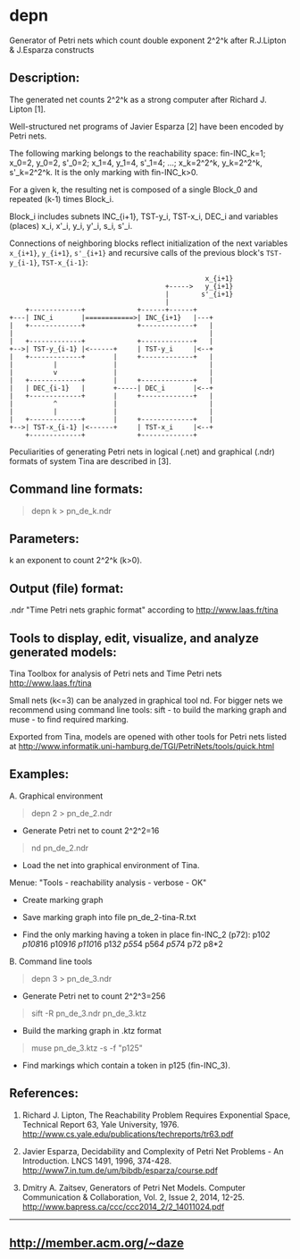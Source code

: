 # depn

Generator of Petri nets which count double exponent 2^2^k after R.J.Lipton & J.Esparza constructs


Description:
------------

The generated net counts 2^2^k as a strong computer after Richard J. Lipton [1]. 

Well-structured net programs of Javier Esparza [2] have been encoded by Petri nets.

The following marking belongs to the reachability space: fin-INC_k=1; x_0=2, y_0=2, s'_0=2; x_1=4, y_1=4, s'_1=4; ...; x_k=2^2^k, y_k=2^2^k, s'_k=2^2^k. It is the only marking with fin-INC_k>0.

For a given k, the resulting net is composed of a single Block_0 and repeated (k-1) times Block_i. 

Block_i includes subnets INC_{i+1}, TST-y_i, TST-x_i, DEC_i and variables (places) x_i, x'_i, y_i, y'_i, s_i, s'_i.

Connections of neighboring blocks reflect initialization of the next variables ```x_{i+1}```, ```y_{i+1}```, ```s'_{i+1}``` and recursive calls of the previous block's ```TST-y_{i-1}```, ```TST-x_{i-1}```:

```
                                                 x_{i+1}
                                       +----->   y_{i+1}
                                       |        s'_{i+1} 
                                       |
    +-------------+             +------+------+
+---| INC_i       |============>| INC_{i+1}   |---+
|   +-------------+             +-------------+   |
|                                                 |
|   +-------------+             +-------------+   |
+-->| TST-y_{i-1} |<------+     | TST-y_i     |<--+
|   +-------------+       |     +-------------+   |
|          |              |                       |
|          v              |                       |
|   +-------------+       |     +-------------+   |
|   | DEC_{i-1}   |       +-----| DEC_i       |<--+
|   +-------------+       |     +-------------+   |
|          ^              |                       |
|          |              |                       |
|   +-------------+       |     +-------------+   |
+-->| TST-x_{i-1} |<------+     | TST-x_i     |<--+
    +-------------+             +-------------+
```

Peculiarities of generating Petri nets in logical (.net) and graphical (.ndr) formats of system Tina are described in [3].


Command line formats:
--------------------

>depn k > pn_de_k.ndr


Parameters:
-----------

k   an exponent to count 2^2^k (k>0).


Output (file) format:
---------------------

.ndr  "Time Petri nets graphic format" according to http://www.laas.fr/tina


Tools to display, edit, visualize, and analyze generated models:
----------------------------------------------------------------

Tina Toolbox for analysis of Petri nets and Time Petri nets http://www.laas.fr/tina

Small nets (k<=3) can be analyzed in graphical tool nd. For bigger nets we recommend using command line tools: sift - to build the marking graph and muse - to find required marking.

Exported from Tina, models are opened with other tools for Petri nets listed at http://www.informatik.uni-hamburg.de/TGI/PetriNets/tools/quick.html


Examples:
---------

A. Graphical environment

>depn 2 > pn_de_2.ndr

- Generate Petri net to count 2^2^2=16

>nd pn_de_2.ndr

- Load the net into graphical environment of Tina. 

Menue: "Tools - reachability analysis - verbose - OK"

- Create marking graph

- Save marking graph into file pn_de_2-tina-R.txt

- Find the only marking having a token in place fin-INC_2 (p72): p10*2 p108*16 p109*16 p110*16 p13*2 p55*4 p56*4 p57*4 p72 p8*2


B. Command line tools

>depn 3 > pn_de_3.ndr

- Generate Petri net to count 2^2^3=256

>sift -R pn_de_3.ndr pn_de_3.ktz

- Build the marking graph in .ktz format

>muse pn_de_3.ktz -s -f "p125"

- Find markings which contain a token in p125 (fin-INC_3).


References:
-----------

1. Richard J. Lipton, The Reachability Problem Requires Exponential Space, Technical Report 63, Yale University, 1976. http://www.cs.yale.edu/publications/techreports/tr63.pdf

2. Javier Esparza, Decidability and Complexity of Petri Net Problems - An Introduction. LNCS 1491, 1996, 374-428. http://www7.in.tum.de/um/bibdb/esparza/course.pdf  

3. Dmitry A. Zaitsev, Generators of Petri Net Models. Computer Communication & Collaboration, Vol. 2, Issue 2, 2014, 12-25. http://www.bapress.ca/ccc/ccc2014_2/2_14011024.pdf


---------------------------
http://member.acm.org/~daze
---------------------------

